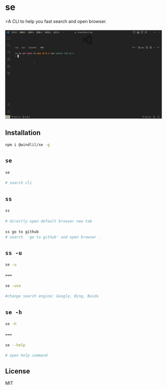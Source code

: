 # se
⚡A CLI to help you fast search and open browser.

![img](https://github.com/windlil/imgSave/blob/main/se.gif)

## Installation
```bash
npm i @windlil/se -g
```

## `se`
```bash
se

# search cli
```

## `ss`
```bash
ss

# directly open default browser new tab 

ss go to github
# search  'go to github' and open browser .
```

## `ss -u`
```bash
se -u

===

se -use

#change search engine: Google, Bing, Baidu
```

## `se -h`
```bash
se -h

===

se --help

# open help command
```

## License
MIT